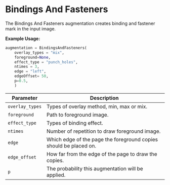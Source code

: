 # Bindings And Fasteners

The Bindings And Fasteners augmentation creates binding and fastener mark in the input image.

**Example Usage:**

```python
augmentation = BindingsAndFasteners(
    overlay_types = "mix",
	foreground=None,
	effect_type = "punch_holes",
	ntimes = 3,
	edge = "left",
	edgeOffset= 50,
	p=0.5,
	)
```

| Parameter       | Description                                                      |
|-----------------|------------------------------------------------------------------|
| `overlay_types` | Types of overlay method, min, max or mix.                        |
| `foreground`    | Path to foreground image.                                        |
| `effect_type`   | Types of binding effect.                                         |
| `ntimes`        | Number of repetition to draw foreground image.                   |
| `edge`          | Which edge of the page the foreground copies should be placed on.|
| `edge_offset`   | How far from the edge of the page to draw the copies.            |
| `p`             | The probability this augmentation will be applied.               |
